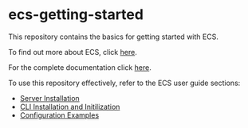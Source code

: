 # ecs-getting-started

This repository contains the basics for getting started with ECS. 

To find out more about ECS, click <a href="https://cloudtechnologyoffice.com/enterprise-config-service">here</a>.

For the complete documentation click <a href="https://doc.cloudtechnologyoffice.com/ecs">here</a>.

To use this repository effectively, refer to the ECS user guide sections:

- <a href="https://doc.cloudtechnologyoffice.com/ecs/latest/installation/server/">Server Installation</a>
- <a href="https://doc.cloudtechnologyoffice.com/ecs/latest/installation/cli">CLI Installation and Initilization</a>
- <a href="https://doc.cloudtechnologyoffice.com/ecs/latest/config">Configuration Examples</a>

